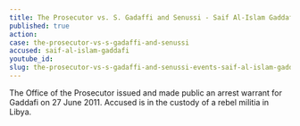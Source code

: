 ```yaml
---
title: The Prosecutor vs. S. Gadaffi and Senussi - Saif Al-Islam Gaddafi
published: true
action:
case: the-prosecutor-vs-s-gadaffi-and-senussi
accused: saif-al-islam-gaddafi
youtube_id:
slug: the-prosecutor-vs-s-gadaffi-and-senussi-events-saif-al-islam-gaddafi
---
```



The Office of the Prosecutor issued and made public an arrest warrant for Gaddafi on 27 June 2011. Accused is in the custody of a rebel militia in Libya.